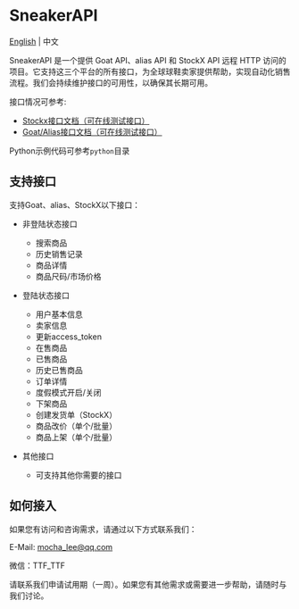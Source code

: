 # SneakerAPI

[English](./README_EN.md) | 中文

SneakerAPI 是一个提供 Goat API、alias API 和 StockX API 远程 HTTP 访问的项目。它支持这三个平台的所有接口，为全球球鞋卖家提供帮助，实现自动化销售流程。我们会持续维护接口的可用性，以确保其长期可用。

接口情况可参考:
- [Stockx接口文档（可在线测试接口）](http://stockxapi.spiderx.cc:61030/docs)
- [Goat/Alias接口文档（可在线测试接口）](http://goatapi.spiderx.cc:61030/docs)

Python示例代码可参考`python`目录

## 支持接口

支持Goat、alias、StockX以下接口：

- 非登陆状态接口
  - 搜索商品
  - 历史销售记录
  - 商品详情
  - 商品尺码/市场价格

- 登陆状态接口
  - 用户基本信息
  - 卖家信息
  - 更新access_token
  - 在售商品
  - 已售商品
  - 历史已售商品
  - 订单详情
  - 度假模式开启/关闭
  - 下架商品
  - 创建发货单（StockX）
  - 商品改价（单个/批量）
  - 商品上架（单个/批量）

- 其他接口
  - 可支持其他你需要的接口

## 如何接入

如果您有访问和咨询需求，请通过以下方式联系我们：

E-Mail: mocha_lee@qq.com

微信：TTF_TTF

请联系我们申请试用期（一周）。如果您有其他需求或需要进一步帮助，请随时与我们讨论。
